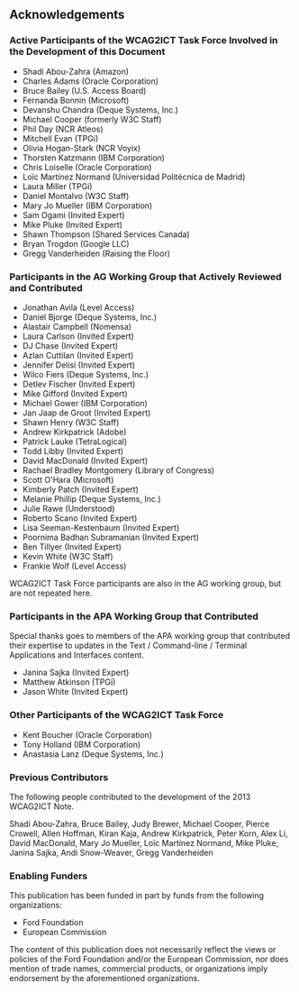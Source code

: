 ## Acknowledgements

### Active Participants of the WCAG2ICT Task Force Involved in the Development of this Document
* Shadi Abou-Zahra (Amazon)
* Charles Adams (Oracle Corporation)
* Bruce Bailey (U.S. Access Board)
* Fernanda Bonnin (Microsoft)
* Devanshu Chandra (Deque Systems, Inc.)
* Michael Cooper (formerly W3C Staff)
* Phil Day (NCR Atleos)
* Mitchell Evan (TPGi)
* Olivia Hogan-Stark (NCR Voyix)
* Thorsten Katzmann (IBM Corporation)
* Chris Loiselle (Oracle Corporation)
* Loïc Martínez Normand (Universidad Politécnica de Madrid) 
* Laura Miller (TPGi)
* Daniel Montalvo (W3C Staff)
* Mary Jo Mueller (IBM Corporation)
* Sam Ogami (Invited Expert)
* Mike Pluke (Invited Expert)
* Shawn Thompson (Shared Services Canada)
* Bryan Trogdon (Google LLC)
* Gregg Vanderheiden (Raising the Floor)

### Participants in the AG Working Group that Actively Reviewed and Contributed

* Jonathan Avila (Level Access)
* Daniel Bjorge (Deque Systems, Inc.)
* Alastair Campbell (Nomensa)
* Laura Carlson (Invited Expert)
* DJ Chase (Invited Expert)
* Azlan Cuttilan (Invited Expert)
* Jennifer Delisi (Invited Expert)
* Wilco Fiers (Deque Systems, Inc.)
* Detlev Fischer (Invited Expert)
* Mike Gifford (Invited Expert)
* Michael Gower (IBM Corporation)
* Jan Jaap de Groot (Invited Expert)
* Shawn Henry (W3C Staff)
* Andrew Kirkpatrick (Adobe)
* Patrick Lauke (TetraLogical)
* Todd Libby (Invited Expert)
* David MacDonald (Invited Expert)
* Rachael Bradley Montgomery (Library of Congress)
* Scott O'Hara (Microsoft)
* Kimberly Patch (Invited Expert)
* Melanie Phillip (Deque Systems, Inc.)
* Julie Rawe (Understood)
* Roberto Scano (Invited Expert)
* Lisa Seeman-Kestenbaum (Invited Expert)
* Poornima Badhan Subramanian (Invited Expert)
* Ben Tillyer (Invited Expert)
* Kevin White (W3C Staff)
* Frankie Wolf (Level Access)

WCAG2ICT Task Force participants are also in the AG working group, but are not repeated here.

### Participants in the APA Working Group that Contributed
Special thanks goes to members of the APA working group that contributed their expertise to updates in the Text / Command-line / Terminal Applications and Interfaces content. 

* Janina Sajka (Invited Expert)
* Matthew Atkinson (TPGi)
* Jason White (Invited Expert)

### Other Participants of the WCAG2ICT Task Force
* Kent Boucher (Oracle Corporation)
* Tony Holland (IBM Corporation)
* Anastasia Lanz (Deque Systems, Inc.)

### Previous Contributors
The following people contributed to the development of the 2013 WCAG2ICT Note.

Shadi Abou-Zahra, Bruce Bailey, Judy Brewer, Michael Cooper, Pierce Crowell, Allen Hoffman, Kiran Kaja, Andrew Kirkpatrick, Peter Korn, Alex Li, David MacDonald, Mary Jo Mueller, Loïc Martínez Normand, Mike Pluke, Janina Sajka, Andi Snow-Weaver, Gregg Vanderheiden

### Enabling Funders

This publication has been funded in part by funds from the following organizations:

* Ford Foundation
* European Commission

The content of this publication does not necessarily reflect the views or policies of the Ford Foundation and/or the European Commission, nor does mention of trade names, commercial products, or organizations imply endorsement by the aforementioned organizations.
